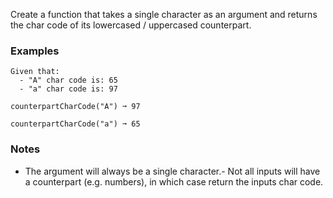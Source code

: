 
Create a function that takes a single character as an argument and returns the char code of its lowercased / uppercased counterpart.

### Examples

```
Given that:
  - "A" char code is: 65
  - "a" char code is: 97

counterpartCharCode("A") ➞ 97

counterpartCharCode("a") ➞ 65
```

### Notes
- The argument will always be a single character.- Not all inputs will have a counterpart (e.g. numbers), in which case return the inputs char code.